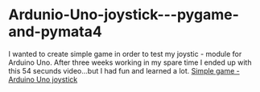 # Ardunio-Uno-joystick---pygame-and-pymata4


I wanted to create simple game in order to test my joystic - module for Arduino Uno. After three weeks working in my spare time I ended up with this 54 secunds video...but I had fun and learned a lot. [Simple game - Arduino Uno joystick](https://youtube.com/shorts/tgfDHzOD7PM)
